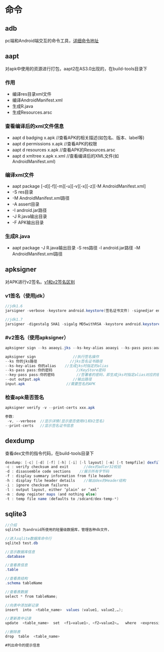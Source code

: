 # 命令

## adb

pc端和Android端交互的命令工具，[详细命令地址](https://github.com/mzlogin/awesome-adb)

## aapt

对apk中使用的资源进行打包，aapt2在AS3.0出现的，在build-tools目录下

### 作用

+ 编译res目录xml文件
+ 编译AndroidManifest.xml
+ 生成R.java
+ 生成Resources.arsc

### 查看编译后的xml文件信息

- aapt d badging x.apk          //查看APK的相关描述(如包名、版本、label等)
- aapt d permissions x.apk    //查看APK的权限
- aapt d resources x.apk       //查看APK的Resources.arsc
- aapt d xmltree x.apk x.xml //查看编译后的XML文件(如AndroidManifest.xml)

### 编译xml文件

- aapt package [-d][-f][-m][-u][-v][-x][-z][-M AndroidManifest.xml]              
- -S    res目录         
- -M    AndroidManifest.xml路径    
- -A    assert目录    
- -I    android.jar路径    
- -J    R.java输出目录    
- -F    APK输出目录

### 生成R.java

+ aapt package -J R.java输出目录 -S res路径 -I android.jar路径 -M AndroidManifest.xml路径

## apksigner 

对APK进行v2签名。[v1和v2签名区别](https://blog.csdn.net/lxlmycsdnfree/article/details/80801719)

### v1签名（使用jdk）

```java
//jdk1.6
jarsigner -verbose -keystore android.keystore(签名证书文件) -signedjar enhanced_signed.apk(签名后的apk) enhanced.apk(签名前的apk) android.keystore(keystore别名)

//jdk1.7
jarsigner -digestalg SHA1 -sigalg MD5withRSA -keystore android.keystore -storepass(keystore密码) android -signedjar enhanced_sign.apk enhanced.apk android.keystore
```

### #v2签名（使用apksigner）

```java
apksigner sign --ks aoaoyi.jks --ks-key-alias aoaoyi --ks-pass pass:aoaoyi.com --key-pass pass:aoaoyi.com –out output.apk input.apk

apksigner sign                 //执行签名操作
--ks 你的jks路径               //jks签名证书路径
--ks-key-alias 你的alias    //生成jks时指定的alias
--ks-pass pass:你的密码           //KeyStore密码
--key-pass pass:你的密码          //签署者的密码，即生成jks时指定alias对应的密码
--out output.apk               //输出路径
input.apk                   //需要签名的APK
```

### 检查apk是否签名

```java
apksigner verify -v --print-certs xxx.apk

参数:
 -v, --verbose  //显示详情(显示是否使用V1和V2签名)
--print-certs   //显示签名证书信息
```

## dexdump

查看dex文件的指令代码，在build-tools目录下

```java
dexdump: [-c] [-d] [-f] [-h] [-i] [-l layout] [-m] [-t tempfile] dexfile(apk,zip ,jar格式)
-c : verify checksum and exit       //dex的adler32校验
-d : disassemble code sections    //展示所有字节码
-f : display summary information from file header 
-h : display file header details    //输出dex的Header结构
-i : ignore checksum failures 
-l : output layout, either ‘plain’ or ‘xml’ 
-m : dump register maps (and nothing else) 
-t : temp file name (defaults to /sdcard/dex-temp-*)
```

## sqlite3

```java
//介绍
sqlite3 为android所使用的轻量级数据库，管理各种db文件，

//进入sqlite数据库命令行
sqlite3 test.db

//显示数据库信息
.database

//查看表信息
.table

//查看表结构
.schema tableName 

//查看表数据
select * from tableName; 

//向表中添加新记录
insert  into  <table_name>  values (value1, value2,…);

//更新表中记录
update  <table_name>  set  <f1=value1>, <f2=value2>…   where  <expression>;  

//删除表
drop  table  <table_name>

#列出命令的提示信息
```

